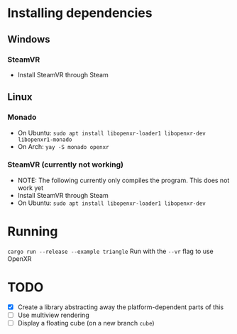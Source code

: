 # Installing dependencies
## Windows
### SteamVR
* Install SteamVR through Steam

## Linux
### Monado
* On Ubuntu: `sudo apt install libopenxr-loader1 libopenxr-dev libopenxr1-monado`
* On Arch: `yay -S monado openxr`

### SteamVR (currently not working)
* NOTE: The following currently only compiles the program. This does not work yet
* Install SteamVR through Steam
* On Ubuntu: `sudo apt install libopenxr-loader1 libopenxr-dev`

# Running
`cargo run --release --example triangle`
Run with the `--vr` flag to use OpenXR

# TODO
- [x] Create a library abstracting away the platform-dependent parts of this
- [ ] Use multiview rendering
- [ ] Display a floating cube (on a new branch `cube`)
